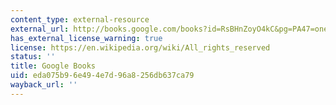```yaml
---
content_type: external-resource
external_url: http://books.google.com/books?id=RsBHnZoyO4kC&pg=PA47=onepage
has_external_license_warning: true
license: https://en.wikipedia.org/wiki/All_rights_reserved
status: ''
title: Google Books
uid: eda075b9-6e49-4e7d-96a8-256db637ca79
wayback_url: ''
---
```

